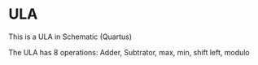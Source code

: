 # ULA
This is a ULA in Schematic (Quartus)

The ULA has 8 operations:
Adder, Subtrator, max, min, shift left, modulo